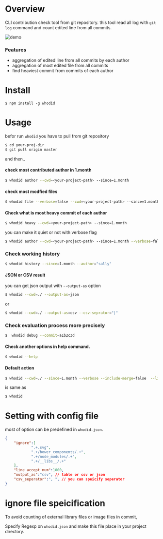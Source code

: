 # Overview

CLI contribution check tool from git repository.
this tool read all log with `git log` command and count edited line from all commits.


![demo](https://i.imgur.com/T9mJfIk.png)


### Features

* aggregation of edited line from all commits by each author
* aggregation of most edited file from all commits
* find heaviest commit from commits of each author

# Install

```
$ npm install -g whodid
```


# Usage

befor run `whodid` you have to pull from git repository

```bash
$ cd your-proj-dir
$ git pull origin master
```

and then..


#### check most contributed author in 1.month

```bash
$ whodid author --cwd=<your-project-path> --since=1.month
```

#### check most modfied files

```bash
$ whodid file --verbose=false --cwd=<your-project-path> --since=1.month
```

#### Check what is most heavy commit of each author

```bash
$ whodid heavy --cwd=<your-project-path> --since=1.month
```

you can make it quiet or not with verbose flag

```bash
$ whodid author --cwd=<your-project-path> --since=1.month --verbose=false
```

### Check working history

```bash
$ whodid history --since=1.month --author="sally"
```


#### JSON or CSV result

you can get json output with `--output-as` option

```bash
$ whodid --cwd=./ --output-as=json
```

or

```bash
$ whodid --cwd=./ --output-as=csv --csv-seprator="|"
```

### Check evaluation process more precisely

```bash
$  whodid debug --commit=a1b2c3d
```

#### Check another options in help command.

```bash
$ whodid --help
```


#### Default action

```bash
$ whodid --cwd=./ --since=1.month --verbose --include-merge=false  --line-accept-max=1000
```
is same as

```bash
$ whodid
```


# Setting with config file

most of option can be predefined in `whodid.json`.


```json
{
	"ignore":[
			".+.svg",
			".+/bower_components/.+",
			".+/node_modules/.+",
			".+/__libs__/.+"
	],
	"line_accept_num":1000, 
	"output_as":"csv", // table or csv or json
	"csv_seperator":", ", // you can speicify seperator
}
```


# ignore file speicification

To avoid counting of external library files or image files in commit, 

Specify Regexp on `whodid.json` and make this file place in your project directory.
